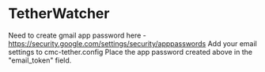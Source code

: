 # TetherWatcher
Need to create gmail app password here - https://security.google.com/settings/security/apppasswords
Add your email settings to cmc-tether.config Place the app password created above in the "email_token" field.
